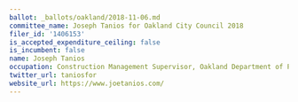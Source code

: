```yaml
---
ballot: _ballots/oakland/2018-11-06.md
committee_name: Joseph Tanios for Oakland City Council 2018
filer_id: '1406153'
is_accepted_expenditure_ceiling: false
is_incumbent: false
name: Joseph Tanios
occupation: Construction Management Supervisor, Oakland Department of Public Works
twitter_url: taniosfor
website_url: https://www.joetanios.com/
---
```

